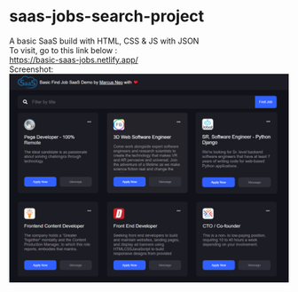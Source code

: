# saas-jobs-search-project
A basic SaaS build with HTML, CSS &amp; JS with JSON<br /> 
To visit, go to this link below :<br /> 
https://basic-saas-jobs.netlify.app/
<br />
Screenshot:<br />
![SaaS Screenshot](/image/screenshot1.png)
